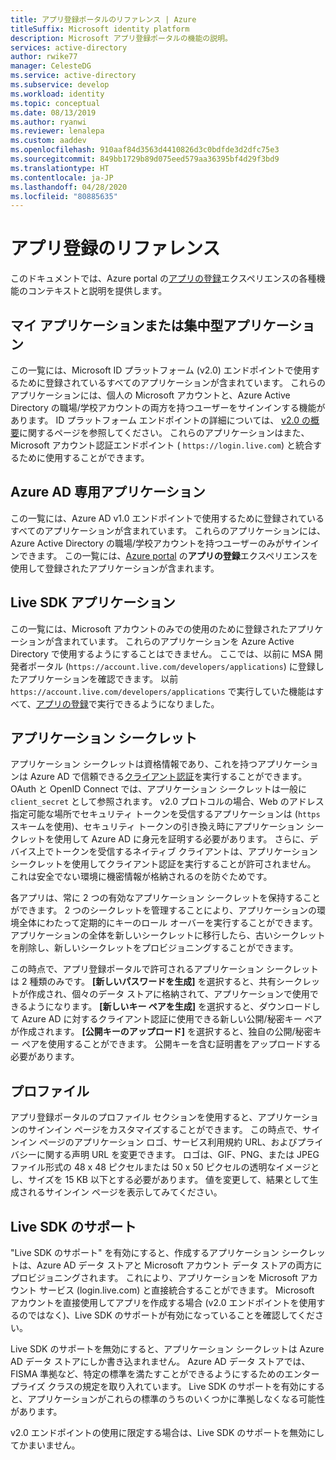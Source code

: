 ```yaml
---
title: アプリ登録ポータルのリファレンス | Azure
titleSuffix: Microsoft identity platform
description: Microsoft アプリ登録ポータルの機能の説明。
services: active-directory
author: rwike77
manager: CelesteDG
ms.service: active-directory
ms.subservice: develop
ms.workload: identity
ms.topic: conceptual
ms.date: 08/13/2019
ms.author: ryanwi
ms.reviewer: lenalepa
ms.custom: aaddev
ms.openlocfilehash: 910aaf84d3563d4410826d3c0bdfde3d2dfc75e3
ms.sourcegitcommit: 849bb1729b89d075eed579aa36395bf4d29f3bd9
ms.translationtype: HT
ms.contentlocale: ja-JP
ms.lasthandoff: 04/28/2020
ms.locfileid: "80885635"
---
```

# <a name="app-registration-reference"></a>アプリ登録のリファレンス

このドキュメントでは、Azure portal の[アプリの登録](https://aka.ms/appregistrations)エクスペリエンスの各種機能のコンテキストと説明を提供します。

## <a name="my-applications-or-converged-applications"></a>マイ アプリケーションまたは集中型アプリケーション

この一覧には、Microsoft ID プラットフォーム (v2.0) エンドポイントで使用するために登録されているすべてのアプリケーションが含まれています。 これらのアプリケーションには、個人の Microsoft アカウントと、Azure Active Directory の職場/学校アカウントの両方を持つユーザーをサインインする機能があります。 ID プラットフォーム エンドポイントの詳細については、 [v2.0 の概要](active-directory-appmodel-v2-overview.md)に関するページを参照してください。 これらのアプリケーションはまた、Microsoft アカウント認証エンドポイント ( `https://login.live.com`) と統合するために使用することができます。

## <a name="azure-ad-only-applications"></a>Azure AD 専用アプリケーション

この一覧には、Azure AD v1.0 エンドポイントで使用するために登録されているすべてのアプリケーションが含まれています。 これらのアプリケーションには、Azure Active Directory の職場/学校アカウントを持つユーザーのみがサインインできます。 この一覧には、[Azure portal](https://portal.azure.com) の**アプリの登録**エクスペリエンスを使用して登録されたアプリケーションが含まれます。

## <a name="live-sdk-applications"></a>Live SDK アプリケーション

この一覧には、Microsoft アカウントのみでの使用のために登録されたアプリケーションが含まれています。 これらのアプリケーションを Azure Active Directory で使用するようにすることはできません。 ここでは、以前に MSA 開発者ポータル (`https://account.live.com/developers/applications`) に登録したアプリケーションを確認できます。 以前 `https://account.live.com/developers/applications` で実行していた機能はすべて、[アプリの登録](https://aka.ms/appregistrations)で実行できるようになりました。

## <a name="application-secrets"></a>アプリケーション シークレット

アプリケーション シークレットは資格情報であり、これを持つアプリケーションは Azure AD で信頼できる[クライアント認証](https://tools.ietf.org/html/rfc6749#section-2.3)を実行することができます。 OAuth と OpenID Connect では、アプリケーション シークレットは一般に `client_secret` として参照されます。 v2.0 プロトコルの場合、Web のアドレス指定可能な場所でセキュリティ トークンを受信するアプリケーションは (`https` スキームを使用)、セキュリティ トークンの引き換え時にアプリケーション シークレットを使用して Azure AD に身元を証明する必要があります。 さらに、デバイス上でトークンを受信するネイティブ クライアントは、アプリケーション シークレットを使用してクライアント認証を実行することが許可されません。 これは安全でない環境に機密情報が格納されるのを防ぐためです。

各アプリは、常に 2 つの有効なアプリケーション シークレットを保持することができます。 2 つのシークレットを管理することにより、アプリケーションの環境全体にわたって定期的にキーのロール オーバーを実行することができます。 アプリケーションの全体を新しいシークレットに移行したら、古いシークレットを削除し、新しいシークレットをプロビジョニングすることができます。

この時点で、アプリ登録ポータルで許可されるアプリケーション シークレットは 2 種類のみです。 **[新しいパスワードを生成]** を選択すると、共有シークレットが作成され、個々のデータ ストアに格納されて、アプリケーションで使用できるようになります。 **[新しいキー ペアを生成]** を選択すると、ダウンロードして Azure AD に対するクライアント認証に使用できる新しい公開/秘密キー ペアが作成されます。 **[公開キーのアップロード]** を選択すると、独自の公開/秘密キー ペアを使用することができます。
公開キーを含む証明書をアップロードする必要があります。

## <a name="profile"></a>プロファイル

アプリ登録ポータルのプロファイル セクションを使用すると、アプリケーションのサインイン ページをカスタマイズすることができます。 この時点で、サインイン ページのアプリケーション ロゴ、サービス利用規約 URL、およびプライバシーに関する声明 URL を変更できます。 ロゴは、GIF、PNG、または JPEG ファイル形式の 48 x 48 ピクセルまたは 50 x 50 ピクセルの透明なイメージとし、サイズを 15 KB 以下とする必要があります。 値を変更して、結果として生成されるサインイン ページを表示してみてください。

## <a name="live-sdk-support"></a>Live SDK のサポート

"Live SDK のサポート" を有効にすると、作成するアプリケーション シークレットは、Azure AD データ ストアと Microsoft アカウント データ ストアの両方にプロビジョニングされます。 これにより、アプリケーションを Microsoft アカウント サービス (login.live.com) と直接統合することができます。 Microsoft アカウントを直接使用してアプリを作成する場合 (v2.0 エンドポイントを使用するのではなく)、Live SDK のサポートが有効になっていることを確認してください。

Live SDK のサポートを無効にすると、アプリケーション シークレットは Azure AD データ ストアにしか書き込まれません。 Azure AD データ ストアでは、FISMA 準拠など、特定の標準を満たすことができるようにするためのエンタープライズ クラスの規定を取り入れています。 Live SDK のサポートを有効にすると、アプリケーションがこれらの標準のうちのいくつかに準拠しなくなる可能性があります。

v2.0 エンドポイントの使用に限定する場合は、Live SDK のサポートを無効にしてかまいません。
